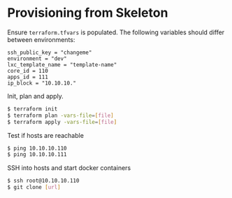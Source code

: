# Provisioning from Skeleton

Ensure `terraform.tfvars` is populated. The following variables should differ
between environments:

```
ssh_public_key = "changeme"
environment = "dev"
lxc_template_name = "template-name"
core_id = 110
apps_id = 111
ip_block = "10.10.10."
```

Init, plan and apply.

```bash
$ terraform init
$ terraform plan -vars-file=[file]
$ terraform apply -vars-file=[file]
```

Test if hosts are reachable

```bash
$ ping 10.10.10.110
$ ping 10.10.10.111
```

SSH into hosts and start docker containers

```bash
$ ssh root@10.10.10.110
$ git clone [url]
```
